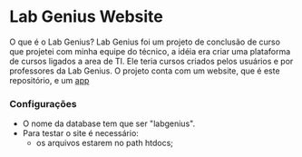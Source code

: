 <h1><b>Lab Genius Website</b></h1>

O que é o Lab Genius?
Lab Genius foi um projeto de conclusão de curso que projetei com minha equipe do técnico, a idéia era criar uma plataforma de cursos ligados a area de TI.
Ele teria cursos criados pelos usuários e por professores da Lab Genius.
O projeto conta com um website, que é este repositório, e um <a href="https://github.com/mdnm/labgeniusapp">app</a>

<h3>Configurações</h3>
  <ul>
    <li>O nome da database tem que ser "labgenius".</li>
    <li>Para testar o site é necessário:
      <ul>
        <li>os arquivos estarem no path htdocs;</li>
       </ul>
    </li>
  </ul>

